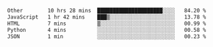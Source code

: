 <!--START_SECTION:waka-->

```txt
Other        10 hrs 28 mins  █████████████████████░░░░   84.20 %
JavaScript   1 hr 42 mins    ███▒░░░░░░░░░░░░░░░░░░░░░   13.78 %
HTML         7 mins          ▒░░░░░░░░░░░░░░░░░░░░░░░░   00.99 %
Python       4 mins          ░░░░░░░░░░░░░░░░░░░░░░░░░   00.58 %
JSON         1 min           ░░░░░░░░░░░░░░░░░░░░░░░░░   00.23 %
```

<!--END_SECTION:waka-->
